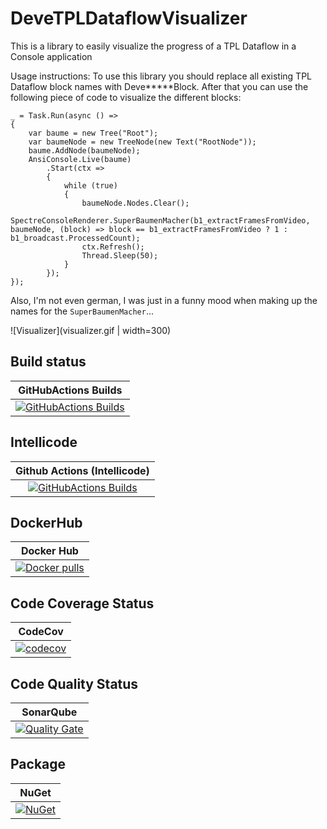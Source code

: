 # DeveTPLDataflowVisualizer

This is a library to easily visualize the progress of a TPL Dataflow in a Console application

Usage instructions:
To use this library you should replace all existing TPL Dataflow block names with Deve*****Block. After that you can use the following piece of code to visualize the different blocks:

```
_ = Task.Run(async () =>
{
    var baume = new Tree("Root");
    var baumeNode = new TreeNode(new Text("RootNode"));
    baume.AddNode(baumeNode);
    AnsiConsole.Live(baume)
        .Start(ctx =>
        {
            while (true)
            {
                baumeNode.Nodes.Clear();
                SpectreConsoleRenderer.SuperBaumenMacher(b1_extractFramesFromVideo, baumeNode, (block) => block == b1_extractFramesFromVideo ? 1 : b1_broadcast.ProcessedCount);
                ctx.Refresh();
                Thread.Sleep(50);
            }
        });
});
```

Also, I'm not even german, I was just in a funny mood when making up the names for the `SuperBaumenMacher`...

![Visualizer](visualizer.gif | width=300)

## Build status

| GitHubActions Builds |
|:--------------------:|
| [![GitHubActions Builds](https://github.com/devedse/DeveTPLDataflowVisualizer/workflows/GitHubActionsBuilds/badge.svg)](https://github.com/devedse/DeveTPLDataflowVisualizer/actions/workflows/githubactionsbuilds.yml) |

## Intellicode

|  Github Actions (Intellicode) |
|:-----------------------------:|
| [![GitHubActions Builds](https://github.com/devedse/DeveTPLDataflowVisualizer/workflows/GitHubActionsBuilds/badge.svg)](https://github.com/devedse/DeveTPLDataflowVisualizer/actions?query=GitHubActionsBuilds) |

## DockerHub

| Docker Hub |
|:----------:|
| [![Docker pulls](https://img.shields.io/docker/v/devedse/devetpldataflowvisualizerconsoleapp)](https://hub.docker.com/r/devedse/devetpldataflowvisualizerconsoleapp/) |

## Code Coverage Status

| CodeCov |
|:-------:|
| [![codecov](https://codecov.io/gh/devedse/DeveTPLDataflowVisualizer/branch/master/graph/badge.svg)](https://codecov.io/gh/devedse/DeveTPLDataflowVisualizer) |

## Code Quality Status

| SonarQube |
|:---------:|
| [![Quality Gate](https://sonarcloud.io/api/project_badges/measure?project=DeveTPLDataflowVisualizer&metric=alert_status)](https://sonarcloud.io/dashboard?id=DeveTPLDataflowVisualizer) |

## Package

| NuGet |
|:-----:|
| [![NuGet](https://img.shields.io/nuget/v/DeveTPLDataflowVisualizer.svg)](https://www.nuget.org/packages/DeveTPLDataflowVisualizer/) |